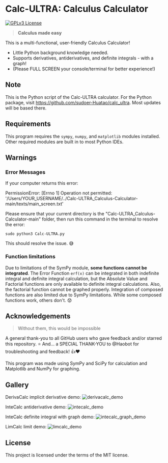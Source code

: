 # Calc-ULTRA: Calculus Calculator

[![GPLv3 License](https://img.shields.io/badge/License-MIT-green.svg)](https://opensource.org/license/mit/) 

> **Calculus made easy**

This is a multi-functional, user-friendly Calculus Calculator!

- Little Python background knowledge needed.
- Supports derivatives, antiderivatives, and definite integrals - with a graph!
- (Please FULL SCREEN your console/terminal for better experience!)


## Note

This is the Python script of the Calc-ULTRA calculator. For the Python package, visit https://github.com/sudoer-Huatao/calc_ultra. Most updates will be based there.


## Requirements

This program requires the `sympy`,  `numpy`, and `matplotlib` modules installed. Other required modules are built in to most Python IDEs.

## Warnings

### Error Messages

If your computer returns this error:

PermissionError: [Errno 1] Operation not permitted: '/Users/YOUR_USERNAME/../Calc-ULTRA_Calculus-Calculator-main/texts/main_screen.txt'

Please ensure that your current directory is the "Calc-ULTRA_Calculus-Calculator-main" folder, then run this command in the terminal to resolve the error:

`sudo python3 Calc-ULTRA.py`

This should resolve the issue. 😅

### Function limitations

Due to limitations of the SymPy module, **some functions cannot be integrated**. The Error Function `erf(x)` can be integrated in both indefinite integral and definite integral calculation, but the Absolute Value and Factorial functions are only available to definite integral calculations. Also, the factorial function cannot be graphed properly. Integration of composed functions are also limited due to SymPy limitations. While some composed functions work, others don't. 😟


## Acknowledgements

> Without them, this would be impossible

A general thank-you to all GitHub users who gave feedback and/or starred this repository. ⭐️
And... a SPECIAL THANK-YOU to @Haobot for troubleshooting and feedback! 👍❤️

This program was made using SymPy and SciPy for calculation and Matplotlib and NumPy for graphing.

## Gallery

DerivaCalc implicit derivative demo:
![derivacalc_demo](https://github.com/sudoer-Huatao/calc_ultra/assets/135504586/a0ddc731-f673-42fd-9729-e3573ae4e4a0 "derivacalc_demo")

InteCalc antiderivative demo:
![intecalc_demo](https://github.com/sudoer-Huatao/calc_ultra/assets/135504586/d5c6cf35-24e4-4687-bbb7-c16ebd8d1470 "intecalc_demo")

InteCalc definite integral with graph demo:
![intecalc_graph_demo](https://github.com/sudoer-Huatao/calc_ultra/assets/135504586/d3089d09-0ce8-44e6-86bd-3825254f1d52 "intecalc_graph_demo")

LimCalc limit demo:
![limcalc_demo](https://github.com/sudoer-Huatao/calc_ultra/assets/135504586/ab333d6c-f8ae-4039-b06c-132c1473770a "limcalc_demo")

## License

This project is licensed under the terms of the MIT license.
